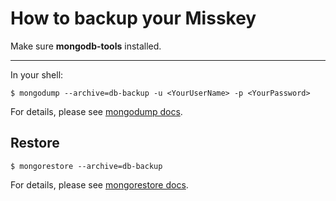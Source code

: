 How to backup your Misskey
==========================

Make sure **mongodb-tools** installed.

---

In your shell:
``` shell
$ mongodump --archive=db-backup -u <YourUserName> -p <YourPassword>
```

For details, please see [mongodump docs](https://docs.mongodb.com/manual/reference/program/mongodump/).

Restore
-------

``` shell
$ mongorestore --archive=db-backup
```

For details, please see [mongorestore docs](https://docs.mongodb.com/manual/reference/program/mongorestore/).
